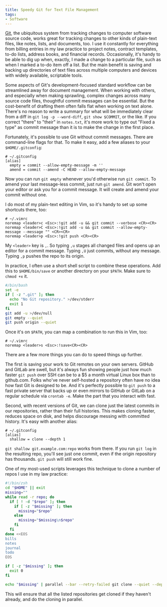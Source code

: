 ```yaml
---
title: Speedy Git for Text File Management
tags:
- Software
---
```


[Git](https://git-scm.com/), the ubiquitous system from tracking changes to computer software source code, works great for tracking changes to other kinds of plain-text files, like notes, lists, and documents, too.  I use it constantly for everything from billing entries in my law practice to project notes, contract templates, to-do lists, address books, and financial records.  Occasionally, it's handy to be able to dig up when, exactly, I made a change to a particular file, such as when I marked a to-do item off a list.  But the main benefit is saving and backing up directories of text files across multiple computers and devices with widely available, scriptable tools.

Some aspects of Git's development-focused standard workflow can be streamlined away for document management.  When working with others, and especially when making sprawling, complex changes across many source code files, thoughtful commit messages can be essential.  But the cost-benefit of drafting them often falls flat when working on text alone.  There's no reason to write a summary for what will be immediately clear from a diff in `git log -p --word-diff`, `git show $COMMIT`, or the like.  If you correct "there" to "their" in `notes.txt`, it's more work to type out "Fixed a type" as commit message than it is to make the change in the first place.

Fortunately, it's possible to use Git without commit messages.  There are command-line flags for that.  To make it easy, add a few aliases to your `$HOME/.gitconfig`:

```
# ~/.gitconfig
[alias]
  empty = commit --allow-empty-message -m ''
  amend = commit --amend -C HEAD --allow-empty-message
```

Now you can run `git empty` whenever you'd otherwise run `git commit`.  To amend your last message-less commit, just run `git amend`.  Git won't open your editor or ask you for a commit message.  It will create and amend your commit without one.

I do most of my plain-text editing in Vim, so it's handy to set up some shortcuts there, too:

```vim
# ~/.vimrc
noremap <leader>c <Esc>:!git add -u && git commit --verbose <CR><CR>
noremap <leader>C <Esc>:!git add -u && git commit --allow-empty-message --message "" <CR><CR>
noremap <leader>p <Esc>:!git push <CR><CR>
```

My `<leader>` key is `,`.  So typing `,u` stages all changed files and opens up an editor for a commit message.  Typing `,U` just commits, without any message.  Typing `,p` pushes the repo to its origin.

In practice, I often use a short shell script to combine these operations.  Add this to `$HOME/bin/save` or another directory on your `$PATH`.  Make sure to `chmod +x` it.

```bash
#/bin/bash
set -e
if [ -z ".git" ]; then
  echo "No Git repository." >/dev/stderr
  exit 1
fi
git add -u >/dev/null
git empty --quiet
git push origin --quiet
```

Once it's on `$PATH`, you can map a combination to run this in Vim, too:

```vim
# ~/.vimrc
noremap <leader>s <Esc>:!save<CR><CR>
```

There are a few more things you can do to speed things up further.

The first is saving your work to Git remotes on your own servers.  GitHub and GitLab are swell, but it's always fun showing people just how much faster `git push` over SSH can be to a $5 a month virtual Linux box than to github.com.  Folks who've never self-hosted a repository often have no idea how fast Git is designed to be.  And it's perfectly possible to `git push` to a fast private server that backs up or even mirrors to GitHub or GitLab on a regular schedule via  `crontab -e`.  Make the part that you interact with fast.

Second, with recent versions of Git, we can clone just the latest commits in our repositories, rather than their full histories.  This makes cloning faster, reduces space on disk, and helps discourage messing with committed history.  It's easy with another alias:

```
# ~/.gitconfig
[alias]
  shallow = clone --depth 1
```

`git shallow git.example.com:repo` works from there.  If you run `git log` in the resulting repo, you'll see just one commit, even if the origin repository has thousands.  `git push` will still work fine.

One of my most-used scripts leverages this technique to clone a number of repos I use in my law practice:

```zsh
#!/bin/zsh
cd "$HOME" || exit
missing=""
while read -r repo; do
  if [ ! -d "$repo" ]; then
    if [ -z "$missing" ]; then
      missing="$repo"
    else
      missing="$missing\n$repo"
    fi
  fi
done <<EOS
bills
notes
journal
todo
EOS

if [ -z "$missing" ]; then
  exit 0
fi

echo "$missing" | parallel --bar --retry-failed git clone --quiet --depth 1 git.example.com:{} &
```

This will ensure that all the listed repositories get cloned if they haven't already, and do the cloning in parallel.
